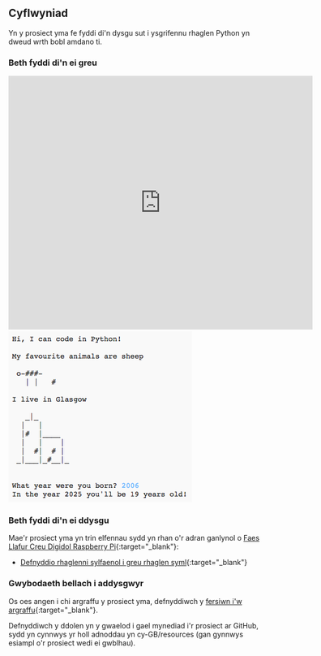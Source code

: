 ## Cyflwyniad

Yn y prosiect yma fe fyddi di'n dysgu sut i ysgrifennu rhaglen Python yn dweud wrth bobl amdano ti.

### Beth fyddi di'n ei greu

<div class="trinket">
  <iframe src="https://trinket.io/embed/python/b20f6900e2?outputOnly=true&start=result" width="600" height="500" frameborder="0" marginwidth="0" marginheight="0" allowfullscreen>
  </iframe>
  <img src="images/me-final.png">
</div>

### Beth fyddi di'n ei ddysgu

Mae'r prosiect yma yn trin elfennau sydd yn rhan o'r adran ganlynol o [Faes Llafur Creu Digidol Raspberry Pi](http://rpf.io/curriculum){:target="_blank"}:

+ [Defnyddio rhaglenni sylfaenol i greu rhaglen syml](https://www.raspberrypi.org/curriculum/programming/creator){:target="_blank"}

### Gwybodaeth bellach i addysgwyr 

Os oes angen i chi argraffu y prosiect yma, defnyddiwch y [fersiwn i'w argraffu](https://projects.raspberrypi.org/cy-GB/projects/about-me/print){:target="_blank"}.

Defnyddiwch y ddolen yn y gwaelod i gael mynediad i'r prosiect ar GitHub, sydd yn cynnwys yr holl adnoddau yn cy-GB/resources (gan gynnwys esiampl o'r prosiect wedi ei gwblhau).
